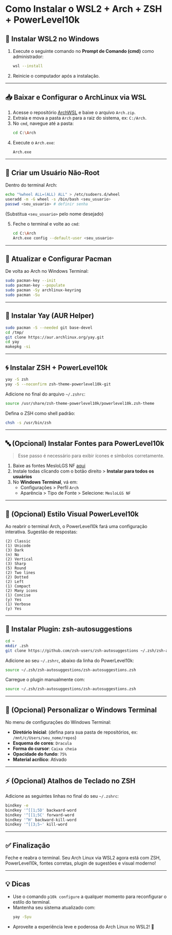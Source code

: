 # Como Instalar o WSL2 + Arch + ZSH + PowerLevel10k

## 🐧 Instalar WSL2 no Windows

1. Execute o seguinte comando no **Prompt de Comando (cmd)** como administrador:
   ```bash
   wsl --install
   ```
2. Reinicie o computador após a instalação.

---

## 📥 Baixar e Configurar o ArchLinux via WSL

1. Acesse o repositório [ArchWSL](https://github.com/yuk7/archwsl) e baixe o arquivo `Arch.zip`.
2. Extraia e mova a pasta `Arch` para a raiz do sistema, ex: `C:/Arch`.
3. No `cmd`, navegue até a pasta:
   ```bash
   cd C:\Arch
   ```
4. Execute o `Arch.exe`:
   ```bash
   Arch.exe
   ```

---

## 👤 Criar um Usuário Não-Root

Dentro do terminal Arch:

```bash
echo "%wheel ALL=(ALL) ALL" > /etc/sudoers.d/wheel
useradd -m -G wheel -s /bin/bash <seu_usuario>
passwd <seu_usuario> # definir senha
```

(Substitua `<seu_usuario>` pelo nome desejado)

5. Feche o terminal e volte ao `cmd`:
   ```bash
   cd C:\Arch
   Arch.exe config --default-user <seu_usuario>
   ```

---

## 🔧 Atualizar e Configurar Pacman

De volta ao Arch no Windows Terminal:

```bash
sudo pacman-key --init
sudo pacman-key --populate
sudo pacman -Sy archlinux-keyring
sudo pacman -Su
```

---

## 🚀 Instalar Yay (AUR Helper)

```bash
sudo pacman -S --needed git base-devel
cd /tmp/
git clone https://aur.archlinux.org/yay.git
cd yay
makepkg -si
```

---

## 🌀 Instalar ZSH + PowerLevel10k

```bash
yay -S zsh
yay -S --noconfirm zsh-theme-powerlevel10k-git
```

Adicione no final do arquivo `~/.zshrc`:

```bash
source /usr/share/zsh-theme-powerlevel10k/powerlevel10k.zsh-theme
```

Defina o ZSH como shell padrão:

```bash
chsh -s /usr/bin/zsh
```

---

## 🔤 (Opcional) Instalar Fontes para PowerLevel10k

> Esse passo é necessário para exibir ícones e símbolos corretamente.

1. Baixe as fontes MesloLGS NF [aqui](https://github.com/romkatv/powerlevel10k?tab=readme-ov-file#fonts)
2. Instale todas clicando com o botão direito > **Instalar para todos os usuários**
3. No **Windows Terminal**, vá em:
   - Configurações > Perfil `Arch`
   - Aparência > Tipo de Fonte > Selecione: `MesloLGS NF`

---

## 🎨 (Opcional) Estilo Visual PowerLevel10k

Ao reabrir o terminal Arch, o PowerLevel10k fará uma configuração interativa. Sugestão de respostas:

```
(2) Classic
(1) Unicode
(3) Dark
(n) No
(2) Vertical
(3) Sharp
(5) Round
(2) Two lines
(2) Dotted
(2) Left
(1) Compact
(2) Many icons
(1) Concise
(y) Yes
(1) Verbose
(y) Yes
```

---

## 🤖 Instalar Plugin: zsh-autosuggestions

```bash
cd ~
mkdir .zsh
git clone https://github.com/zsh-users/zsh-autosuggestions ~/.zsh/zsh-autosuggestions
```

Adicione ao seu `~/.zshrc`, abaixo da linha do PowerLevel10k:

```bash
source ~/.zsh/zsh-autosuggestions/zsh-autosuggestions.zsh
```

Carregue o plugin manualmente com:

```bash
source ~/.zsh/zsh-autosuggestions/zsh-autosuggestions.zsh
```

---

## 🧠 (Opcional) Personalizar o Windows Terminal

No menu de configurações do Windows Terminal:

- **Diretório Inicial**: (defina para sua pasta de repositórios, ex: `/mnt/c/Users/seu_nome/repos`)
- **Esquema de cores**: `Dracula`
- **Forma do cursor**: `Caixa cheia`
- **Opacidade do fundo**: `75%`
- **Material acrílico**: Ativado

---

## ⚡ (Opcional) Atalhos de Teclado no ZSH

Adicione as seguintes linhas no final do seu `~/.zshrc`:

```bash
bindkey -e
bindkey '^[[1;5D' backward-word
bindkey '^[[1;5C' forward-word
bindkey '^H' backward-kill-word
bindkey '^[[3;5~' kill-word
```

---

## ✅ Finalização

Feche e reabra o terminal. Seu Arch Linux via WSL2 agora está com ZSH, PowerLevel10k, fontes corretas, plugin de sugestões e visual moderno!

---

## 💡 Dicas

- Use o comando `p10k configure` a qualquer momento para reconfigurar o estilo do terminal.
- Mantenha seu sistema atualizado com:
  ```bash
  yay -Syu
  ```
- Aproveite a experiência leve e poderosa do Arch Linux no WSL2! 🎉
